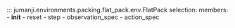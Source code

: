 ::: jumanji.environments.packing.flat_pack.env.FlatPack
    selection:
      members:
        - __init__
        - reset
        - step
        - observation_spec
        - action_spec

